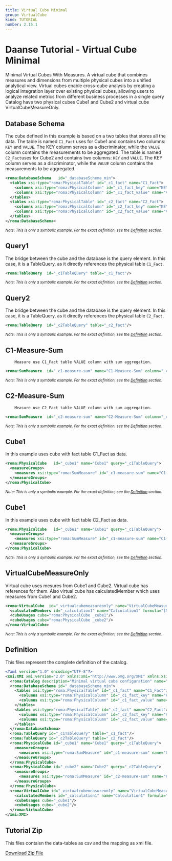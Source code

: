 ```yaml
---
title: Virtual Cube Minimal
group: VirtualCube
kind: TUTORIAL
number: 2.15.1
---
```

# Daanse Tutorial - Virtual Cube Minimal

Minimal Virtual Cubes With Measures.
A virtual cube that combines measures and dimensions from multiple physical cubes into a unified analytical view.
Virtual cubes enable cross-cube analysis by creating a logical integration layer over existing physical cubes,
allowing users to analyze related metrics from different business processes in a single query
Catalog have two physical cubes Cube1 and Cube2 and virtual cube VirtualCubeMeasureOnly.


## Database Schema

The cube defined in this example is based on a two tables that stores all the data.
The table is named `C1_Fact` uses for Cube1 and contains two columns: `KEY` and `VALUE`.
The KEY column serves as a discriminator, while the `VALUE` column contains the measurements to be aggregated.
The table is named `C2_Fact`uses for Cube2 and contains two columns: `KEY` and `VALUE`.
The KEY column serves as a discriminator, while the `VALUE` column contains the measurements to be aggregated.


```xml
<roma:DatabaseSchema   id="_databaseSchema_min">
  <tables xsi:type="roma:PhysicalTable" id="_c1_fact" name="C1_Fact">
    <columns xsi:type="roma:PhysicalColumn" id="_c1_fact_key" name="KEY"/>
    <columns xsi:type="roma:PhysicalColumn" id="_c1_fact_value" name="VALUE" type="Integer"/>
  </tables>
  <tables xsi:type="roma:PhysicalTable" id="_c2_fact" name="C2_Fact">
    <columns xsi:type="roma:PhysicalColumn" id="_c2_fact_key" name="KEY"/>
    <columns xsi:type="roma:PhysicalColumn" id="_c2_fact_value" name="VALUE" type="Integer"/>
  </tables>
</roma:DatabaseSchema>

```
*<small>Note: This is only a symbolic example. For the exact definition, see the [Definition](#definition) section.</small>*
## Query1

The bridge between the cube and the database is the query element. In this case, it is a TableQuery,
as it directly references the physical table `C1_Fact`.


```xml
<roma:TableQuery  id="_c1TableQuery" table="_c1_fact"/>

```
*<small>Note: This is only a symbolic example. For the exact definition, see the [Definition](#definition) section.</small>*
## Query2

The bridge between the cube and the database is the query element. In this case, it is a TableQuery,
as it directly references the physical table `C2_Fact`.


```xml
<roma:TableQuery  id="_c2TableQuery" table="_c2_fact"/>

```
*<small>Note: This is only a symbolic example. For the exact definition, see the [Definition](#definition) section.</small>*
## C1-Measure-Sum

        Measure use C1_Fact table VALUE column with sum aggregation.


```xml
<roma:SumMeasure  id="_c1-measure-sum" name="C1-Measure-Sum" column="_c1_fact_value"/>

```
*<small>Note: This is only a symbolic example. For the exact definition, see the [Definition](#definition) section.</small>*
## C2-Measure-Sum

        Measure use C2_Fact table VALUE column with sum aggregation.


```xml
<roma:SumMeasure  id="_c2-measure-sum" name="C2-Measure-Sum" column="_c2_fact_value"/>

```
*<small>Note: This is only a symbolic example. For the exact definition, see the [Definition](#definition) section.</small>*
## Cube1

In this example uses cube with fact table C1_Fact as data.


```xml
<roma:PhysicalCube   id="_cube1" name="Cube1" query="_c1TableQuery">
  <measureGroups>
    <measures xsi:type="roma:SumMeasure" id="_c1-measure-sum" name="C1-Measure-Sum" column="_c1_fact_value"/>
  </measureGroups>
</roma:PhysicalCube>

```
*<small>Note: This is only a symbolic example. For the exact definition, see the [Definition](#definition) section.</small>*
## Cube1

In this example uses cube with fact table C2_Fact as data.


```xml
<roma:PhysicalCube   id="_cube1" name="Cube1" query="_c1TableQuery">
  <measureGroups>
    <measures xsi:type="roma:SumMeasure" id="_c1-measure-sum" name="C1-Measure-Sum" column="_c1_fact_value"/>
  </measureGroups>
</roma:PhysicalCube>

```
*<small>Note: This is only a symbolic example. For the exact definition, see the [Definition](#definition) section.</small>*
## VirtualCubeMeasureOnly

Virtual cube uses mesures from Cube1 and Cube2. Virtual cube has references for them.
Also virtual cube has calculatedMember which uses measures from Cube1 and Cube2.


```xml
<roma:VirtualCube  id="_virtualcubemeasureonly" name="VirtualCubeMeasureOnly" referencedMeasures="roma:SumMeasure _c1-measure-sum roma:SumMeasure _c2-measure-sum">
  <calculatedMembers id="_calculation1" name="Calculation1" formula="[Measures].[C1-Measure-Sum] + [Measures].[C2-Measure-Sum]"/>
  <cubeUsages cube="roma:PhysicalCube _cube1"/>
  <cubeUsages cube="roma:PhysicalCube _cube2"/>
</roma:VirtualCube>

```
*<small>Note: This is only a symbolic example. For the exact definition, see the [Definition](#definition) section.</small>*

## Definition

This files represent the complete definition of the catalog.

```xml
<?xml version="1.0" encoding="UTF-8"?>
<xmi:XMI xmi:version="2.0" xmlns:xmi="http://www.omg.org/XMI" xmlns:xsi="http://www.w3.org/2001/XMLSchema-instance" xmlns:roma="https://www.daanse.org/spec/org.eclipse.daanse.rolap.mapping">
  <roma:Catalog description="Minimal virtual cube configuration" name="Daanse Tutorial - Virtual Cube Minimal" cubes="_cube1 _cube2 _virtualcubemeasureonly" dbschemas="_databaseSchema_min"/>
  <roma:DatabaseSchema id="_databaseSchema_min">
    <tables xsi:type="roma:PhysicalTable" id="_c1_fact" name="C1_Fact">
      <columns xsi:type="roma:PhysicalColumn" id="_c1_fact_key" name="KEY"/>
      <columns xsi:type="roma:PhysicalColumn" id="_c1_fact_value" name="VALUE" type="Integer"/>
    </tables>
    <tables xsi:type="roma:PhysicalTable" id="_c2_fact" name="C2_Fact">
      <columns xsi:type="roma:PhysicalColumn" id="_c2_fact_key" name="KEY"/>
      <columns xsi:type="roma:PhysicalColumn" id="_c2_fact_value" name="VALUE" type="Integer"/>
    </tables>
  </roma:DatabaseSchema>
  <roma:TableQuery id="_c1TableQuery" table="_c1_fact"/>
  <roma:TableQuery id="_c2TableQuery" table="_c2_fact"/>
  <roma:PhysicalCube id="_cube1" name="Cube1" query="_c1TableQuery">
    <measureGroups>
      <measures xsi:type="roma:SumMeasure" id="_c1-measure-sum" name="C1-Measure-Sum" column="_c1_fact_value"/>
    </measureGroups>
  </roma:PhysicalCube>
  <roma:PhysicalCube id="_cube2" name="Cube2" query="_c2TableQuery">
    <measureGroups>
      <measures xsi:type="roma:SumMeasure" id="_c2-measure-sum" name="C2-Measure-Sum" column="_c2_fact_value"/>
    </measureGroups>
  </roma:PhysicalCube>
  <roma:VirtualCube id="_virtualcubemeasureonly" name="VirtualCubeMeasureOnly" referencedMeasures="_c1-measure-sum _c2-measure-sum">
    <calculatedMembers id="_calculation1" name="Calculation1" formula="[Measures].[C1-Measure-Sum] + [Measures].[C2-Measure-Sum]"/>
    <cubeUsages cube="_cube1"/>
    <cubeUsages cube="_cube2"/>
  </roma:VirtualCube>
</xmi:XMI>

```



## Tutorial Zip
This files contaisn the data-tables as csv and the mapping as xmi file.

<a href="./zip/tutorial.virtualcube.min.zip" download>Download Zip File</a>
